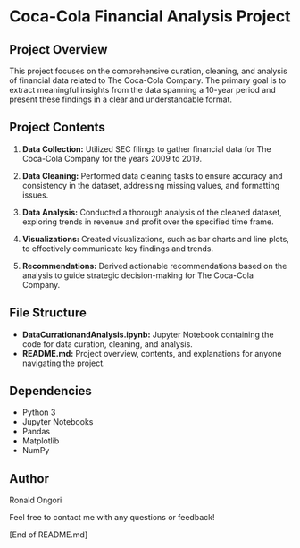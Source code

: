 # Coca-Cola Financial Analysis Project

## Project Overview

This project focuses on the comprehensive curation, cleaning, and analysis of financial data related to The Coca-Cola Company. The primary goal is to extract meaningful insights from the data spanning a 10-year period and present these findings in a clear and understandable format.

## Project Contents

1. **Data Collection:** Utilized SEC filings to gather financial data for The Coca-Cola Company for the years 2009 to 2019.

2. **Data Cleaning:** Performed data cleaning tasks to ensure accuracy and consistency in the dataset, addressing missing values, and formatting issues.

3. **Data Analysis:** Conducted a thorough analysis of the cleaned dataset, exploring trends in revenue and profit over the specified time frame.

4. **Visualizations:** Created visualizations, such as bar charts and line plots, to effectively communicate key findings and trends.

5. **Recommendations:** Derived actionable recommendations based on the analysis to guide strategic decision-making for The Coca-Cola Company.

## File Structure

- **DataCurrationandAnalysis.ipynb:** Jupyter Notebook containing the code for data curation, cleaning, and analysis.
- **README.md:** Project overview, contents, and explanations for anyone navigating the project.


## Dependencies

- Python 3
- Jupyter Notebooks
- Pandas
- Matplotlib
- NumPy

## Author

Ronald Ongori


Feel free to contact me with any questions or feedback!

[End of README.md]
